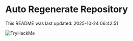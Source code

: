 # Auto Regenerate Repository

This README was last updated: 2025-10-24 06:42:51

 ![TryHackMe](https://tryhackme.com/badge/533634)
